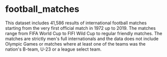 # football_matches
This dataset includes 41,586 results of international football matches starting from the very first official match in 1972 up to 2019. The matches range from FIFA World Cup to FIFI Wild Cup to regular friendly matches. The matches are strictly men's full internationals and the data does not include Olympic Games or matches where at least one of the teams was the nation's B-team, U-23 or a league select team.
